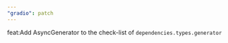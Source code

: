 ```yaml
---
"gradio": patch
---
```


feat:Add AsyncGenerator to the check-list of `dependencies.types.generator`

